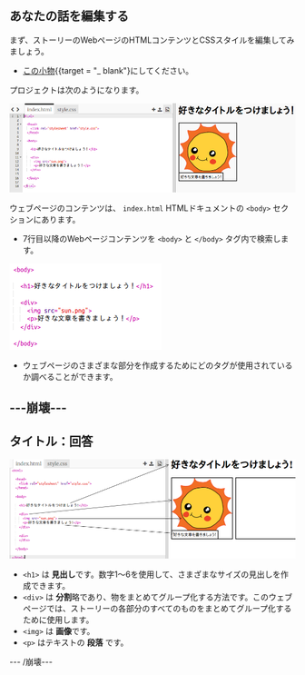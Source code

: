## あなたの話を編集する

まず、ストーリーのWebページのHTMLコンテンツとCSSスタイルを編集してみましょう。

+ [この小物](http://jumpto.cc/web-story){{target = "_ blank"}にしてください。

プロジェクトは次のようになります。

![スクリーンショット](images/story-starter.png)

ウェブページのコンテンツは、 `index.html` HTMLドキュメントの `<body>` セクションにあります。

+ 7行目以降のWebページコンテンツを `<body>` と `</body>` タグ内で検索します。

![スクリーンショット](images/story-html.png)

+ ウェブページのさまざまな部分を作成するためにどのタグが使用されているか調べることができます。

## \---崩壊\---

## タイトル：回答

![スクリーンショット](images/story-elements.png)

+ `<h1>` は **見出し**です。数字1〜6を使用して、さまざまなサイズの見出しを作成できます。
+ `<div>` は **分割**略であり、物をまとめてグループ化する方法です。このウェブページでは、ストーリーの各部分のすべてのものをまとめてグループ化するために使用します。
+ `<img>` は **画像**です。
+ `<p>` はテキストの **段落** です。

\--- /崩壊\---